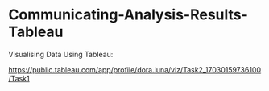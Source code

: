 # Communicating-Analysis-Results-Tableau

Visualising Data Using Tableau:

https://public.tableau.com/app/profile/dora.luna/viz/Task2_17030159736100/Task1
